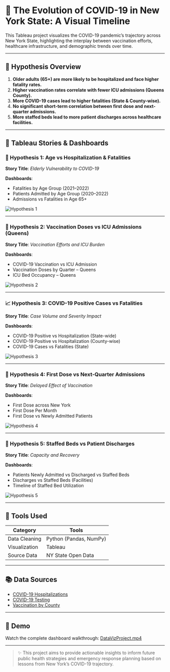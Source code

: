 # 🦠 The Evolution of COVID-19 in New York State: A Visual Timeline

This Tableau project visualizes the COVID-19 pandemic’s trajectory across New York State, highlighting the interplay between vaccination efforts, healthcare infrastructure, and demographic trends over time.

---

## 🧠 Hypothesis Overview

1. **Older adults (65+) are more likely to be hospitalized and face higher fatality rates.**
2. **Higher vaccination rates correlate with fewer ICU admissions (Queens County).**
3. **More COVID-19 cases lead to higher fatalities (State & County-wise).**
4. **No significant short-term correlation between first dose and next-quarter admissions.**
5. **More staffed beds lead to more patient discharges across healthcare facilities.**

---

## 📖 Tableau Stories & Dashboards

### 🔬 Hypothesis 1: Age vs Hospitalization & Fatalities

**Story Title**: *Elderly Vulnerability to COVID-19*

**Dashboards**:
- Fatalities by Age Group (2021–2022)
- Patients Admitted by Age Group (2020–2022)
- Admissions vs Fatalities in Age 65+

![Hypothesis 1](./ff67d113-f6d7-4b2f-ab3b-e284d6700cbc.png)

---

### 💉 Hypothesis 2: Vaccination Doses vs ICU Admissions (Queens)

**Story Title**: *Vaccination Efforts and ICU Burden*

**Dashboards**:
- COVID-19 Vaccination vs ICU Admission
- Vaccination Doses by Quarter – Queens
- ICU Bed Occupancy – Queens

![Hypothesis 2](./bd5a0e93-5362-42ad-b187-7af290109b6b.png)

---

### 📈 Hypothesis 3: COVID-19 Positive Cases vs Fatalities

**Story Title**: *Case Volume and Severity Impact*

**Dashboards**:
- COVID-19 Positive vs Hospitalization (State-wide)
- COVID-19 Positive vs Hospitalization (County-wise)
- COVID-19 Cases vs Fatalities (State)

![Hypothesis 3](./c9801357-bc3c-418a-907d-a969bc996577.png)

---

### 💉 Hypothesis 4: First Dose vs Next-Quarter Admissions

**Story Title**: *Delayed Effect of Vaccination*

**Dashboards**:
- First Dose across New York
- First Dose Per Month
- First Dose vs Newly Admitted Patients

![Hypothesis 4](./9450e8f6-4bc3-4f1f-ae17-d1ace0f64c4a.png)

---

### 🏥 Hypothesis 5: Staffed Beds vs Patient Discharges

**Story Title**: *Capacity and Recovery*

**Dashboards**:
- Patients Newly Admitted vs Discharged vs Staffed Beds
- Discharges vs Staffed Beds (Facilities)
- Timeline of Staffed Bed Utilization

![Hypothesis 5](./7ec08f3d-dee9-4c65-81a0-735a3a318244.png)

---

## 🧰 Tools Used

| Category        | Tools                     |
|----------------|----------------------------|
| Data Cleaning  | Python (Pandas, NumPy)     |
| Visualization  | Tableau                    |
| Source Data    | NY State Open Data         |

---

## 📚 Data Sources

- [COVID-19 Hospitalizations](https://health.data.ny.gov/Health/New-York-State-Statewide-COVID-19-Hospitalizations/jw46-jpb7/data_preview)
- [COVID-19 Testing](https://health.data.ny.gov/Health/New-York-State-Statewide-COVID-19-Testing-Archived/xdss-u53e/data_preview)
- [Vaccination by County](https://health.data.ny.gov/Health/New-York-State-Statewide-COVID-19-Vaccination-Data/duk7-xrni/data_preview)

---

## 🎥 Demo

Watch the complete dashboard walkthrough: [DataVizProject.mp4](./DataVizProject.mp4)

---

> ✨ This project aims to provide actionable insights to inform future public health strategies and emergency response planning based on lessons from New York’s COVID-19 trajectory.

